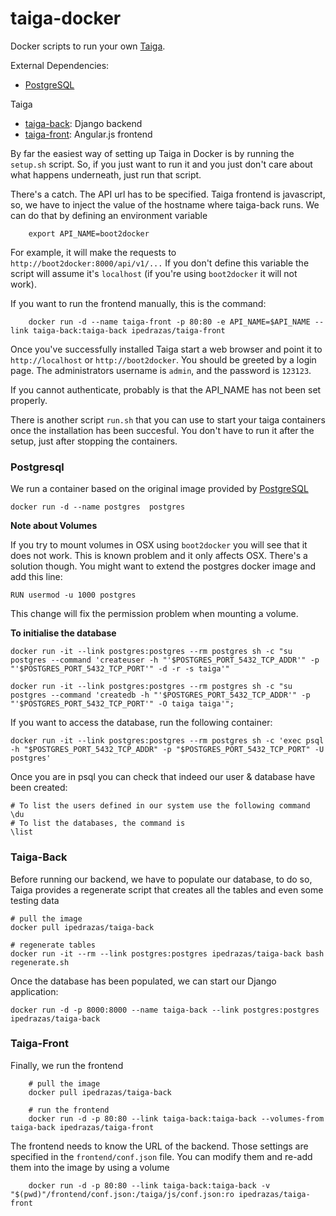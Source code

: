 # taiga-docker

Docker scripts to run your own  [Taiga](https://Taiga.io/).


External Dependencies:

   * [PostgreSQL](https://registry.hub.docker.com/_/postgres/)

Taiga

   * [taiga-back](https://github.com/taigaio/taiga-back): Django backend
   * [taiga-front](https://github.com/taigaio/taiga-front): Angular.js frontend


By far the easiest way of setting up Taiga in Docker is by running the `setup.sh` script. So, if you just want to run it and you just don't care about what happens underneath, just run that script.

There's a catch. The API url has to be specified. Taiga frontend is javascript, so, we have to inject the value of the hostname where taiga-back runs. We can do that by defining an environment variable

        export API_NAME=boot2docker

For example, it will make the requests to `http://boot2docker:8000/api/v1/...` If you don't define this variable the script will assume it's `localhost` (if you're using `boot2docker` it will not work).

If you want to run the frontend manually, this is the command:

        docker run -d --name taiga-front -p 80:80 -e API_NAME=$API_NAME --link taiga-back:taiga-back ipedrazas/taiga-front


Once you've successfully installed Taiga start a web browser and point it to `http://localhost` or `http://boot2docker`. You should be greeted by a login page. The administrators username is `admin`, and the password is `123123`.

If you cannot authenticate, probably is that the API_NAME has not been set properly.

There is another script `run.sh` that you can use to start your taiga containers once the installation has been succesful. You don't have to run it after the setup, just after stopping the containers.

### Postgresql

We run a container based on the original image provided by [PostgreSQL](https://registry.hub.docker.com/_/postgres/)

    docker run -d --name postgres  postgres

**Note about Volumes**

If you try to mount volumes in OSX using `boot2docker` you will see that it does not work. This is known problem and it only affects OSX. There's a solution though. You might want to extend the postgres docker image and add this line:

`RUN usermod -u 1000 postgres`

This change will fix the permission problem when mounting a volume.

**To initialise the database**

    docker run -it --link postgres:postgres --rm postgres sh -c "su postgres --command 'createuser -h "'$POSTGRES_PORT_5432_TCP_ADDR'" -p "'$POSTGRES_PORT_5432_TCP_PORT'" -d -r -s taiga'"

    docker run -it --link postgres:postgres --rm postgres sh -c "su postgres --command 'createdb -h "'$POSTGRES_PORT_5432_TCP_ADDR'" -p "'$POSTGRES_PORT_5432_TCP_PORT'" -O taiga taiga'";

If you want to access the database, run the following container:

    docker run -it --link postgres:postgres --rm postgres sh -c 'exec psql -h "$POSTGRES_PORT_5432_TCP_ADDR" -p "$POSTGRES_PORT_5432_TCP_PORT" -U postgres'

Once you are in psql you can check that indeed our user & database have been created:

    # To list the users defined in our system use the following command
    \du
    # To list the databases, the command is
    \list


### Taiga-Back

Before running our backend, we have to populate our database, to do so, Taiga provides a regenerate script that creates all the tables and even some testing data

    # pull the image
    docker pull ipedrazas/taiga-back

    # regenerate tables
    docker run -it --rm --link postgres:postgres ipedrazas/taiga-back bash regenerate.sh

Once the database has been populated, we can start our Django application:

    docker run -d -p 8000:8000 --name taiga-back --link postgres:postgres ipedrazas/taiga-back


### Taiga-Front


Finally, we run the frontend

        # pull the image
        docker pull ipedrazas/taiga-back

        # run the frontend
        docker run -d -p 80:80 --link taiga-back:taiga-back --volumes-from taiga-back ipedrazas/taiga-front


The frontend needs to know the URL of the backend. Those settings are specified in the `frontend/conf.json` file. You can modify them and re-add them into the image by using a volume

        docker run -d -p 80:80 --link taiga-back:taiga-back -v "$(pwd)"/frontend/conf.json:/taiga/js/conf.json:ro ipedrazas/taiga-front

